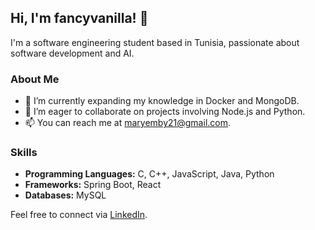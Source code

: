 ## Hi, I'm fancyvanilla! 👋

I'm a software engineering student based in Tunisia, passionate about software development and AI.

### About Me

- 🌱 I’m currently expanding my knowledge in Docker and MongoDB.
- 👯 I’m eager to collaborate on projects involving Node.js and Python.
- 📫 You can reach me at maryemby21@gmail.com.

### Skills

- **Programming Languages:** C, C++, JavaScript, Java, Python 
- **Frameworks:** Spring Boot, React
- **Databases:** MySQL

Feel free to connect via [LinkedIn](https://www.linkedin.com/in/mariem-ben-younes-19b9802a8).


<!--
**fancyvanilla/fancyvanilla** is a ✨ _special_ ✨ repository because its `README.md` (this file) appears on your GitHub profile.

Here are some ideas to get you started:

- 🔭 I’m currently working on ...
- 🌱 I’m currently learning ...
- 👯 I’m looking to collaborate on ...
- 🤔 I’m looking for help with ...
- 💬 Ask me about ...
- 📫 How to reach me: ...
- 😄 Pronouns: ...
- ⚡ Fun fact: ...
-->

